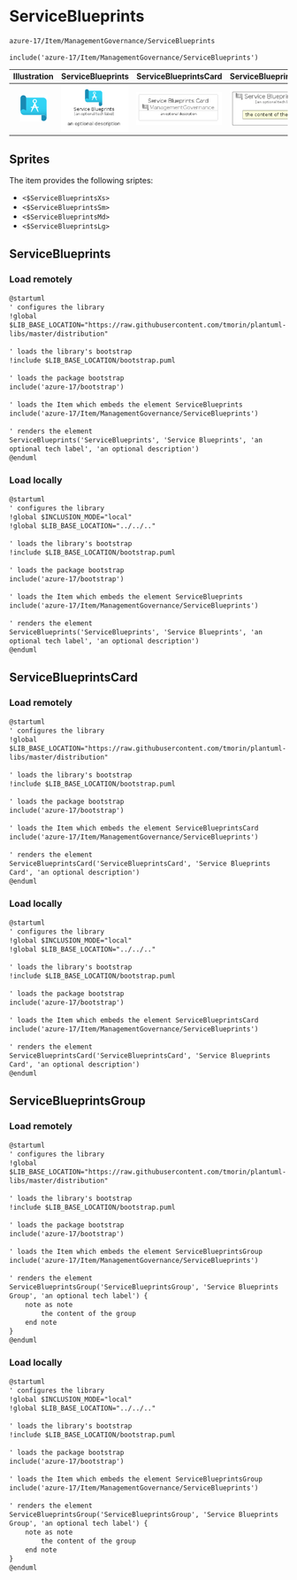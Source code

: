 # ServiceBlueprints


```text
azure-17/Item/ManagementGovernance/ServiceBlueprints
```

```text
include('azure-17/Item/ManagementGovernance/ServiceBlueprints')
```



| Illustration | ServiceBlueprints | ServiceBlueprintsCard | ServiceBlueprintsGroup |
| :---: | :---: | :---: | :---: |
| ![illustration for Illustration](../../../azure-17/Item/ManagementGovernance/ServiceBlueprints.png) | ![illustration for ServiceBlueprints](../../../azure-17/Item/ManagementGovernance/ServiceBlueprints.Local.png) | ![illustration for ServiceBlueprintsCard](../../../azure-17/Item/ManagementGovernance/ServiceBlueprintsCard.Local.png) | ![illustration for ServiceBlueprintsGroup](../../../azure-17/Item/ManagementGovernance/ServiceBlueprintsGroup.Local.png) |



## Sprites
The item provides the following sriptes:

- `<$ServiceBlueprintsXs>`
- `<$ServiceBlueprintsSm>`
- `<$ServiceBlueprintsMd>`
- `<$ServiceBlueprintsLg>`





## ServiceBlueprints

### Load remotely
```plantuml
@startuml
' configures the library
!global $LIB_BASE_LOCATION="https://raw.githubusercontent.com/tmorin/plantuml-libs/master/distribution"

' loads the library's bootstrap
!include $LIB_BASE_LOCATION/bootstrap.puml

' loads the package bootstrap
include('azure-17/bootstrap')

' loads the Item which embeds the element ServiceBlueprints
include('azure-17/Item/ManagementGovernance/ServiceBlueprints')

' renders the element
ServiceBlueprints('ServiceBlueprints', 'Service Blueprints', 'an optional tech label', 'an optional description')
@enduml
```

### Load locally
```plantuml
@startuml
' configures the library
!global $INCLUSION_MODE="local"
!global $LIB_BASE_LOCATION="../../.."

' loads the library's bootstrap
!include $LIB_BASE_LOCATION/bootstrap.puml

' loads the package bootstrap
include('azure-17/bootstrap')

' loads the Item which embeds the element ServiceBlueprints
include('azure-17/Item/ManagementGovernance/ServiceBlueprints')

' renders the element
ServiceBlueprints('ServiceBlueprints', 'Service Blueprints', 'an optional tech label', 'an optional description')
@enduml
```

## ServiceBlueprintsCard

### Load remotely
```plantuml
@startuml
' configures the library
!global $LIB_BASE_LOCATION="https://raw.githubusercontent.com/tmorin/plantuml-libs/master/distribution"

' loads the library's bootstrap
!include $LIB_BASE_LOCATION/bootstrap.puml

' loads the package bootstrap
include('azure-17/bootstrap')

' loads the Item which embeds the element ServiceBlueprintsCard
include('azure-17/Item/ManagementGovernance/ServiceBlueprints')

' renders the element
ServiceBlueprintsCard('ServiceBlueprintsCard', 'Service Blueprints Card', 'an optional description')
@enduml
```

### Load locally
```plantuml
@startuml
' configures the library
!global $INCLUSION_MODE="local"
!global $LIB_BASE_LOCATION="../../.."

' loads the library's bootstrap
!include $LIB_BASE_LOCATION/bootstrap.puml

' loads the package bootstrap
include('azure-17/bootstrap')

' loads the Item which embeds the element ServiceBlueprintsCard
include('azure-17/Item/ManagementGovernance/ServiceBlueprints')

' renders the element
ServiceBlueprintsCard('ServiceBlueprintsCard', 'Service Blueprints Card', 'an optional description')
@enduml
```

## ServiceBlueprintsGroup

### Load remotely
```plantuml
@startuml
' configures the library
!global $LIB_BASE_LOCATION="https://raw.githubusercontent.com/tmorin/plantuml-libs/master/distribution"

' loads the library's bootstrap
!include $LIB_BASE_LOCATION/bootstrap.puml

' loads the package bootstrap
include('azure-17/bootstrap')

' loads the Item which embeds the element ServiceBlueprintsGroup
include('azure-17/Item/ManagementGovernance/ServiceBlueprints')

' renders the element
ServiceBlueprintsGroup('ServiceBlueprintsGroup', 'Service Blueprints Group', 'an optional tech label') {
    note as note
        the content of the group
    end note
}
@enduml
```

### Load locally
```plantuml
@startuml
' configures the library
!global $INCLUSION_MODE="local"
!global $LIB_BASE_LOCATION="../../.."

' loads the library's bootstrap
!include $LIB_BASE_LOCATION/bootstrap.puml

' loads the package bootstrap
include('azure-17/bootstrap')

' loads the Item which embeds the element ServiceBlueprintsGroup
include('azure-17/Item/ManagementGovernance/ServiceBlueprints')

' renders the element
ServiceBlueprintsGroup('ServiceBlueprintsGroup', 'Service Blueprints Group', 'an optional tech label') {
    note as note
        the content of the group
    end note
}
@enduml
```

